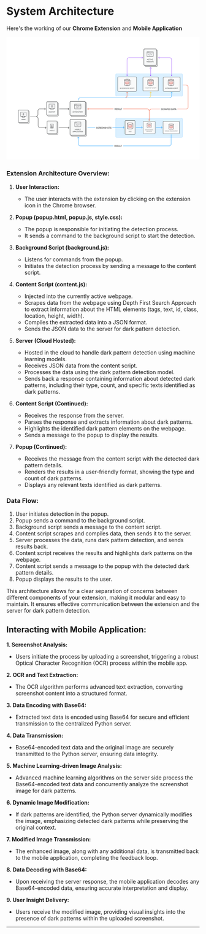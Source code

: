 # System Architecture

Here's the working of our **Chrome Extension** and **Mobile Application**

![Architecture](../images/architecture.png)

### Extension Architecture Overview:

1. **User Interaction:**
   - The user interacts with the extension by clicking on the extension icon in the Chrome browser.

2. **Popup (popup.html, popup.js, style.css):**
   - The popup is responsible for initiating the detection process.
   - It sends a command to the background script to start the detection.

3. **Background Script (background.js):**
   - Listens for commands from the popup.
   - Initiates the detection process by sending a message to the content script.

4. **Content Script (content.js):**
   - Injected into the currently active webpage.
   - Scrapes data from the webpage using Depth First Search Approach to extract information about the HTML elements (tags, text, id, class, location, height, width).
   - Compiles the extracted data into a JSON format.
   - Sends the JSON data to the server for dark pattern detection.

5. **Server (Cloud Hosted):**
   - Hosted in the cloud to handle dark pattern detection using machine learning models.
   - Receives JSON data from the content script.
   - Processes the data using the dark pattern detection model.
   - Sends back a response containing information about detected dark patterns, including their type, count, and specific texts identified as dark patterns.

6. **Content Script (Continued):**
   - Receives the response from the server.
   - Parses the response and extracts information about dark patterns.
   - Highlights the identified dark pattern elements on the webpage.
   - Sends a message to the popup to display the results.

7. **Popup (Continued):**
   - Receives the message from the content script with the detected dark pattern details.
   - Renders the results in a user-friendly format, showing the type and count of dark patterns.
   - Displays any relevant texts identified as dark patterns.

### Data Flow:

1. User initiates detection in the popup.
2. Popup sends a command to the background script.
3. Background script sends a message to the content script.
4. Content script scrapes and compiles data, then sends it to the server.
5. Server processes the data, runs dark pattern detection, and sends results back.
6. Content script receives the results and highlights dark patterns on the webpage.
7. Content script sends a message to the popup with the detected dark pattern details.
8. Popup displays the results to the user.

This architecture allows for a clear separation of concerns between different components of your extension, making it modular and easy to maintain. It ensures effective communication between the extension and the server for dark pattern detection.

## Interacting with Mobile Application:

**1. Screenshot Analysis:**
   - Users initiate the process by uploading a screenshot, triggering a robust Optical Character Recognition (OCR) process within the mobile app.

**2. OCR and Text Extraction:**
   - The OCR algorithm performs advanced text extraction, converting screenshot content into a structured format.

**3. Data Encoding with Base64:**
   - Extracted text data is encoded using Base64 for secure and efficient transmission to the centralized Python server.

**4. Data Transmission:**
   - Base64-encoded text data and the original image are securely transmitted to the Python server, ensuring data integrity.

**5. Machine Learning-driven Image Analysis:**
   - Advanced machine learning algorithms on the server side process the Base64-encoded text data and concurrently analyze the screenshot image for dark patterns.

**6. Dynamic Image Modification:**
   - If dark patterns are identified, the Python server dynamically modifies the image, emphasizing detected dark patterns while preserving the original context.

**7. Modified Image Transmission:**
   - The enhanced image, along with any additional data, is transmitted back to the mobile application, completing the feedback loop.

**8. Data Decoding with Base64:**
   - Upon receiving the server response, the mobile application decodes any Base64-encoded data, ensuring accurate interpretation and display.

**9. User Insight Delivery:**
   - Users receive the modified image, providing visual insights into the presence of dark patterns within the uploaded screenshot.

<hr>

